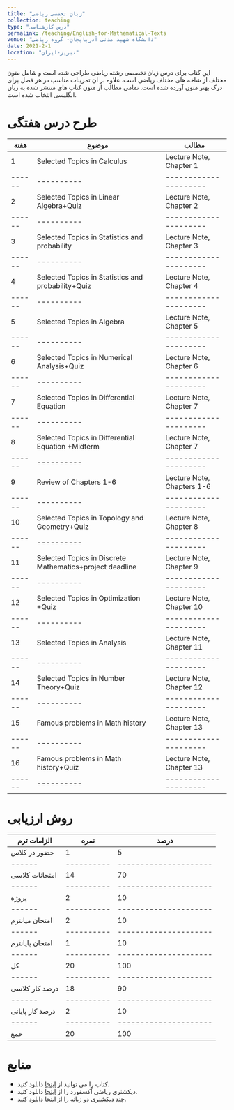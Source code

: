 ```yaml
---
title: "زبان تخصصی ریاضی"
collection: teaching
type: "درس کارشناسی"
permalink: /teaching/English-for-Mathematical-Texts
venue: "دانشگاه شهید مدنی آذربایجان- گروه ریاضی"
date: 2021-2-1
location: "تبریز-ایران"
---
```

این کتاب برای درس زبان تخصصی رشته ریاضی طراحی شده است و شامل متون مختلف از شاخه های مختلف ریاضی است.  علاوه بر ان تمرینات مناسب در هر فصل برای درک بهتر متون آورده شده است. تمامی مطالب از متون  کتاب های منتشر شده  به زبان انگلیسی انتخاب شده است. 


طرح درس هفتگی
======

| هفته | موضوع | مطالب |
|------|----------|---------------------|
|1|	Selected Topics in Calculus|	Lecture Note, Chapter 1|
|------|----------|---------------------|
|2|	Selected Topics in Linear Algebra+Quiz|	Lecture Note, Chapter 2|
|------|----------|---------------------|
|3|	Selected Topics in Statistics and probability|	Lecture Note, Chapter 3|
|------|----------|---------------------|
|4|	Selected Topics in Statistics and probability+Quiz|	Lecture Note, Chapter 4|
|------|----------|---------------------|
|5|	Selected Topics in Algebra|	Lecture Note, Chapter 5|
|------|----------|---------------------|
|6|	Selected Topics in Numerical Analysis+Quiz|	Lecture Note, Chapter 6|
|------|----------|---------------------|
|7|	Selected Topics in Differential Equation|	Lecture Note, Chapter 7|
|------|----------|---------------------|
|8|	Selected Topics in Differential Equation +Midterm|	Lecture Note, Chapter 7|
|------|----------|---------------------|
|9|	Review of Chapters 1-6|	Lecture Note, Chapters 1-6|
|------|----------|---------------------|
|10|	Selected Topics in Topology and Geometry+Quiz|	Lecture Note, Chapter 8|
|------|----------|---------------------|
|11|	Selected Topics in Discrete Mathematics+project deadline|	Lecture Note, Chapter 9|
|------|----------|---------------------|
|12|	Selected Topics in Optimization	+Quiz|Lecture Note, Chapter 10|
|------|----------|---------------------|
|13|	Selected Topics in Analysis|	Lecture Note, Chapter 11|
|------|----------|---------------------|
|14|	Selected Topics in Number Theory+Quiz|	Lecture Note, Chapter 12|
|------|----------|---------------------|
|15|	Famous problems in Math history|	 Lecture Note, Chapter 13|
|------|----------|---------------------|
|16|	Famous problems in Math history+Quiz| 	 Lecture Note, Chapter 13|
|------|----------|---------------------|

روش ارزیابی
======

|الزامات ترم|	نمره|	درصد|
|------|----------|---------------------|
|حضور در کلاس|1|5|
|------|----------|---------------------|
|امتحانات کلاسی|14|70|
|------|----------|---------------------|
|پروژه|2|10|
|------|----------|---------------------|
|امتحان میانترم|2|10|
|------|----------|---------------------|
|امتحان پایانترم|1|10|
|------|----------|---------------------|
|کل|20|100|
|------|----------|---------------------|
|درصد کار کلاسی|18|90|
|------|----------|---------------------|
|درصد کار پایانی|2|10|
|------|----------|---------------------|
|جمع	|20|	100|

منابع
======

* کتاب را می توانید از  [اینجا](Textbooks/Book-02-17-2020.pdf)
دانلود کنید.
* دیکشنری ریاضی آکسفورد را از [اینجا](http://dl.riazisara.ir/download/daneshgahi/book/Oxford-Dictionary-of-Mathematics.rar)
دانلود کنید.
* چند دیکشنری  دو زبانه را از  [اینجا](http://mathsci.blogfa.com/post/32)
دانلود کنید.
